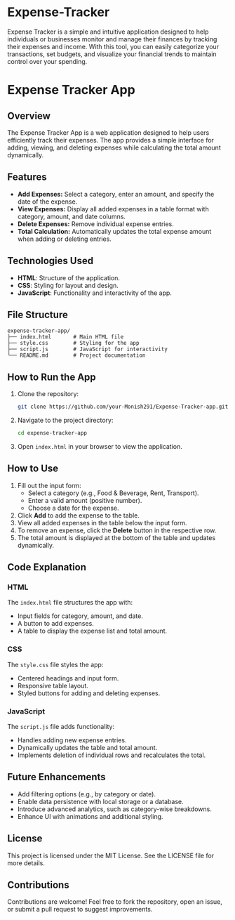 # Expense-Tracker
Expense Tracker is a simple and intuitive application designed to help individuals or businesses monitor and manage their finances by tracking their expenses and income. With this tool, you can easily categorize your transactions, set budgets, and visualize your financial trends to maintain control over your spending.
# Expense Tracker App

## Overview
The Expense Tracker App is a web application designed to help users efficiently track their expenses. The app provides a simple interface for adding, viewing, and deleting expenses while calculating the total amount dynamically.

## Features
- **Add Expenses:** Select a category, enter an amount, and specify the date of the expense.
- **View Expenses:** Display all added expenses in a table format with category, amount, and date columns.
- **Delete Expenses:** Remove individual expense entries.
- **Total Calculation:** Automatically updates the total expense amount when adding or deleting entries.

## Technologies Used
- **HTML**: Structure of the application.
- **CSS**: Styling for layout and design.
- **JavaScript**: Functionality and interactivity of the app.

## File Structure
```
expense-tracker-app/
├── index.html       # Main HTML file
├── style.css        # Styling for the app
├── script.js        # JavaScript for interactivity
└── README.md        # Project documentation
```

## How to Run the App
1. Clone the repository:
   ```bash
   git clone https://github.com/your-Monish291/Expense-Tracker-app.git
   ```
2. Navigate to the project directory:
   ```bash
   cd expense-tracker-app
   ```
3. Open `index.html` in your browser to view the application.

## How to Use
1. Fill out the input form:
   - Select a category (e.g., Food & Beverage, Rent, Transport).
   - Enter a valid amount (positive number).
   - Choose a date for the expense.
2. Click **Add** to add the expense to the table.
3. View all added expenses in the table below the input form.
4. To remove an expense, click the **Delete** button in the respective row.
5. The total amount is displayed at the bottom of the table and updates dynamically.

## Code Explanation

### HTML
The `index.html` file structures the app with:
- Input fields for category, amount, and date.
- A button to add expenses.
- A table to display the expense list and total amount.

### CSS
The `style.css` file styles the app:
- Centered headings and input form.
- Responsive table layout.
- Styled buttons for adding and deleting expenses.

### JavaScript
The `script.js` file adds functionality:
- Handles adding new expense entries.
- Dynamically updates the table and total amount.
- Implements deletion of individual rows and recalculates the total.

## Future Enhancements
- Add filtering options (e.g., by category or date).
- Enable data persistence with local storage or a database.
- Introduce advanced analytics, such as category-wise breakdowns.
- Enhance UI with animations and additional styling.

## License
This project is licensed under the MIT License. See the LICENSE file for more details.

## Contributions
Contributions are welcome! Feel free to fork the repository, open an issue, or submit a pull request to suggest improvements.



